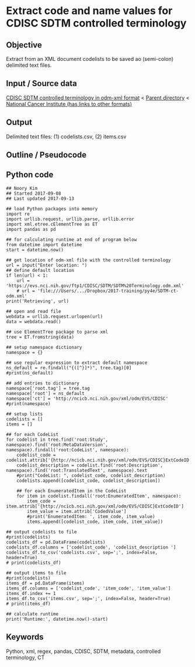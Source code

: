 # Extract code and name values for CDISC SDTM controlled terminology

## Objective

Extract from an XML document codelists to be saved ao (semi-colon) delimited text files.


## Input / Source data

[CDISC SDTM controlled terminology in odm-xml format](https://evs.nci.nih.gov/ftp1/CDISC/SDTM/SDTM%20Terminology.odm.xml) < [Parent directory](https://evs.nci.nih.gov/ftp1/CDISC/SDTM/) < [National Cancer Institute (has links to other formats)](https://www.cancer.gov/research/resources/terminology/cdisc)


## Output 

Delimited text files: (1) codelists.csv, (2) items.csv


## Outline / Pseudocode




## Python code

```
## Noory Kim
## Started 2017-09-08
## Last updated 2017-09-13

## load Python packages into memory
import re
import urllib.request, urllib.parse, urllib.error
import xml.etree.cElementTree as ET
import pandas as pd

## for calculating runtime at end of program below
from datetime import datetime
start = datetime.now()

## get location of odm-xml file with the controlled terminology
url = input("Enter location: ")
## define default location
if len(url) < 1:
	url = 'https://evs.nci.nih.gov/ftp1/CDISC/SDTM/SDTM%20Terminology.odm.xml'	
	# url = 'file:///Users/.../Dropbox/2017-training/py4e/SDTM-ct-odm.xml'
print('Retrieving', url)

## open and read file
webdata = urllib.request.urlopen(url)
data = webdata.read()

## use ElementTree package to parse xml
tree = ET.fromstring(data)

## setup namespace dictionary
namespace = {}

## use regular expression to extract default namespace
ns_default = re.findall("{([^}]*)", tree.tag)[0]
#print(ns_default)

## add entries to dictionary
namespace['root.tag'] = tree.tag
namespace['root'] = ns_default
namespace['ct'] = 'http://ncicb.nci.nih.gov/xml/odm/EVS/CDISC'
#print(namespace)

## setup lists
codelists = []
items = []

## for each CodeList
for codelist in tree.find('root:Study', namespace).find('root:MetaDataVersion', namespace).findall('root:CodeList', namespace):
	codelist_code = codelist.attrib['{http://ncicb.nci.nih.gov/xml/odm/EVS/CDISC}ExtCodeID']
	codelist_description = codelist.find('root:Description', namespace).find('root:TranslatedText', namespace).text
	#print("CodeList: ", codelist_code, codelist_description)
	codelists.append([codelist_code, codelist_description])

	## for each EnumeratedItem in the CodeList
	for item in codelist.findall('root:EnumeratedItem', namespace):
		item_code = item.attrib['{http://ncicb.nci.nih.gov/xml/odm/EVS/CDISC}ExtCodeID']
		item_value = item.attrib['CodedValue']
		#print('EnumeratedItem: ', item_code, item_value)
		items.append([codelist_code, item_code, item_value])

## output codelists to file
#print(codelists)
codelists_df = pd.DataFrame(codelists)
codelists_df.columns = ['codelist_code', 'codelist_description ']
codelists_df.to_csv('codelists.csv', sep=';', index=False, header=True)
# print(codelists_df)

## output items to file
#print(codelists)
items_df = pd.DataFrame(items)
items_df.columns = ['codelist_code', 'item_code', 'item_value']
items_df.index += 1
items_df.to_csv('items.csv', sep=';', index=False, header=True)
# print(items_df)

## calculate runtime
print('Runtime:', datetime.now()-start)
```

## Keywords

Python, xml, regex, pandas,
CDISC, SDTM, metadata, controlled terminology, CT
